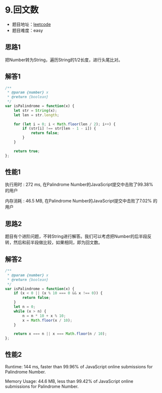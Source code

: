 # 9.回文数

+ 题目地址：[leetcode](https://leetcode-cn.com/problems/palindrome-number/)
+ 题目难度：easy

## 思路1

把Number转为String，遍历String的1/2长度，进行头尾比对。

## 解答1

```js
/**
 * @param {number} x
 * @return {boolean}
 */
var isPalindrome = function(x) {
    let str = String(x);
    let len = str.length;
    
    for (let i = 0; i < Math.floor(len / 2); i++) {
        if (str[i] !== str[len - 1 - i]) {
            return false;
        }
    }
    
    return true;
};
```

## 性能1

执行用时 : 272 ms, 在Palindrome Number的JavaScript提交中击败了99.38% 的用户

内存消耗 : 46.5 MB, 在Palindrome Number的JavaScript提交中击败了7.02% 的用户

## 思路2

题目有个进阶问题，不转String进行解答。我们可以考虑把Number的后半段反转，然后和前半段做比较，如果相同，即为回文数。

## 解答2

```js
/**
 * @param {number} x
 * @return {boolean}
 */
var isPalindrome = function(x) {
    if (x < 0 || (x % 10 === 0 && x !== 0)) {
        return false;
    }
    let n = 0;
    while (x > n) {
        n = n * 10 + x % 10;
        x = Math.floor(x / 10);
    }
    
    return x === n || x === Math.floor(n / 10);
};
```

## 性能2

Runtime: 144 ms, faster than 99.96% of JavaScript online submissions for Palindrome Number.

Memory Usage: 44.6 MB, less than 99.42% of JavaScript online submissions for Palindrome Number.
